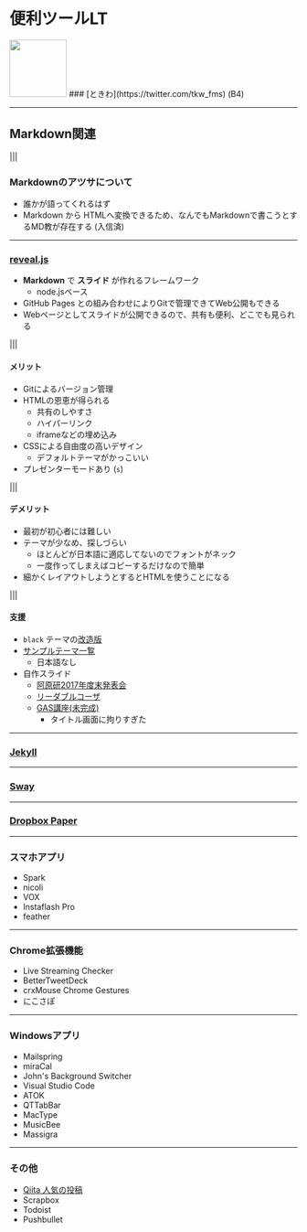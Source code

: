 # 便利ツールLT

<img src="http://kiito.me/assets/img/icons/tokiwa.png" style="margin:0; background: none; border:0" width=100vw />
### [ときわ](https://twitter.com/tkw_fms) (B4)

---

## Markdown関連

|||

### Markdownのアツサについて

- 誰かが語ってくれるはず
- Markdown から HTMLへ変換できるため、なんでもMarkdownで書こうとするMD教が存在する (入信済)

---

### [reveal.js](https://revealjs.com/#/)

- **Markdown** で **スライド** が作れるフレームワーク
	- node.jsベース
- GitHub Pages との組み合わせによりGitで管理できてWeb公開もできる
- Webページとしてスライドが公開できるので、共有も便利、どこでも見られる

|||

#### メリット

- Gitによるバージョン管理
- HTMLの恩恵が得られる
	- 共有のしやすさ
	- ハイパーリンク
	- iframeなどの埋め込み
- CSSによる自由度の高いデザイン
	- デフォルトテーマがかっこいい
- プレゼンターモードあり (`s`)

|||

#### デメリット

- 最初が初心者には難しい
- テーマが少なめ、探しづらい
	- ほとんどが日本語に適応してないのでフォントがネック
	- 一度作ってしまえばコピーするだけなので簡単
- 細かくレイアウトしようとするとHTMLを使うことになる

|||

#### 支援

- `black` テーマの[改造版](https://github.com/TokiwaTools/lecture_tools/blob/master/css/theme/black-rev.css)
- [サンプルテーマ一覧](https://github.com/hakimel/reveal.js/wiki/Example-Presentations)
	- 日本語なし
- 自作スライド
	- [阿原研2017年度末発表会](https://github.com/TokiwaTools/present_2017final)
	- [リーダブルコーザ](https://github.com/TokiwaTools/lecture_readable)
	- [GAS講座(未完成)](https://github.com/TokiwaTools/lecture_gas)
		- タイトル画面に拘りすぎた

---

### [Jekyll](https://jekyllrb-ja.github.io/)

---

### [Sway](https://sway.com)

---

### [Dropbox Paper](https://paper.dropbox.com/)

---

### スマホアプリ

- Spark
- nicoli
- VOX
- Instaflash Pro
- feather

---

### Chrome拡張機能

- Live Streaming Checker
- BetterTweetDeck
- crxMouse Chrome Gestures
- にこさぽ

---

### Windowsアプリ

- Mailspring
- miraCal
- John's Background Switcher
- Visual Studio Code
- ATOK
- QTTabBar
- MacType
- MusicBee
- Massigra

---

### その他

- [Qiita 人気の投稿](https://twitter.com/qiitapoi)
- Scrapbox
- Todoist
- Pushbullet